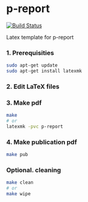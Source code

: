 # p-report
[![Build Status](https://travis-ci.org/jsk-report-template/p-report.svg?branch=master)](https://travis-ci.org/jsk-report-template/p-report)

Latex template for p-report

### 1. Prerequisities

```bash
sudo apt-get update
sudo apt-get install latexmk
```

### 2. Edit LaTeX files

### 3. Make pdf

```bash
make
# or
latexmk -pvc p-report
```

### 4. Make publication pdf

```bash
make pub
```

### Optional. cleaning

```bash
make clean
# or
make wipe
```
